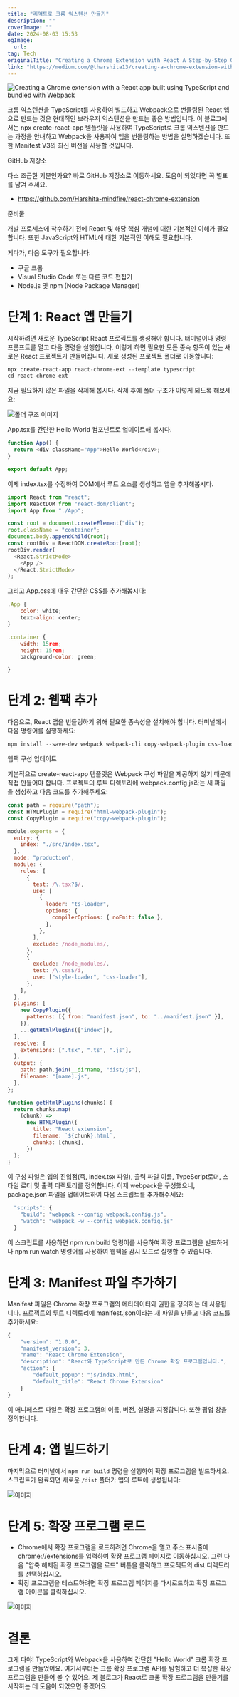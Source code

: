 ```yaml
---
title: "리액트로 크롬 익스텐션 만들기"
description: ""
coverImage: ""
date: 2024-08-03 15:53
ogImage: 
  url: 
tag: Tech
originalTitle: "Creating a Chrome Extension with React A Step-by-Step Guide"
link: "https://medium.com/@tharshita13/creating-a-chrome-extension-with-react-a-step-by-step-guide-47fe9bab24a1"
---
```




![Creating a Chrome extension with a React app built using TypeScript and bundled with Webpack](/assets/img/CreatingaChromeExtensionwithReactAStep-by-StepGuide_0.png)

크롬 익스텐션을 TypeScript를 사용하여 빌드하고 Webpack으로 번들링된 React 앱으로 만드는 것은 현대적인 브라우저 익스텐션을 만드는 좋은 방법입니다. 이 블로그에서는 npx create-react-app 템플릿을 사용하여 TypeScript로 크롬 익스텐션을 만드는 과정을 안내하고 Webpack을 사용하여 앱을 번들링하는 방법을 설명하겠습니다. 또한 Manifest V3의 최신 버전을 사용할 것입니다.

GitHub 저장소

다소 조급한 기분인가요? 바로 GitHub 저장소로 이동하세요. 도움이 되었다면 꼭 별표를 남겨 주세요.

<div class="content-ad"></div>

- https://github.com/Harshita-mindfire/react-chrome-extension

준비물

개발 프로세스에 착수하기 전에 React 및 해당 핵심 개념에 대한 기본적인 이해가 필요합니다. 또한 JavaScript와 HTML에 대한 기본적인 이해도 필요합니다.

게다가, 다음 도구가 필요합니다:

<div class="content-ad"></div>

- 구글 크롬
- Visual Studio Code 또는 다른 코드 편집기
- Node.js 및 npm (Node Package Manager)

# 단계 1: React 앱 만들기

시작하려면 새로운 TypeScript React 프로젝트를 생성해야 합니다. 터미널이나 명령 프롬프트를 열고 다음 명령을 실행합니다. 이렇게 하면 필요한 모든 종속 항목이 있는 새로운 React 프로젝트가 만들어집니다. 새로 생성된 프로젝트 폴더로 이동합니다:

```js
npx create-react-app react-chrome-ext --template typescript
cd react-chrome-ext
```

<div class="content-ad"></div>

지금 필요하지 않은 파일을 삭제해 봅시다. 삭제 후에 폴더 구조가 이렇게 되도록 해보세요:

![폴더 구조 이미지](/assets/img/CreatingaChromeExtensionwithReactAStep-by-StepGuide_1.png)

App.tsx를 간단한 Hello World 컴포넌트로 업데이트해 봅시다.

```js
function App() {
  return <div className="App">Hello World</div>;
}

export default App;
```

<div class="content-ad"></div>

이제 index.tsx를 수정하여 DOM에서 루트 요소를 생성하고 앱을 추가해봅시다.

```js
import React from "react";
import ReactDOM from "react-dom/client";
import App from "./App";

const root = document.createElement("div");
root.className = "container";
document.body.appendChild(root);
const rootDiv = ReactDOM.createRoot(root);
rootDiv.render(
  <React.StrictMode>
    <App />
  </React.StrictMode>
);
```

그리고 App.css에 매우 간단한 CSS를 추가해봅시다:

```js
.App {
    color: white;
    text-align: center;
}

.container {
    width: 15rem;
    height: 15rem;
    background-color: green;

}
```

<div class="content-ad"></div>

# 단계 2: 웹팩 추가

다음으로, React 앱을 번들링하기 위해 필요한 종속성을 설치해야 합니다. 터미널에서 다음 명령어를 실행하세요:

```js
npm install --save-dev webpack webpack-cli copy-webpack-plugin css-loader ts-loader html-webpack-plugin ts-node
```

웹팩 구성 업데이트

<div class="content-ad"></div>

기본적으로 create-react-app 템플릿은 Webpack 구성 파일을 제공하지 않기 때문에 직접 만들어야 합니다. 프로젝트의 루트 디렉토리에 webpack.config.js라는 새 파일을 생성하고 다음 코드를 추가해주세요:

```js
const path = require("path");
const HTMLPlugin = require("html-webpack-plugin");
const CopyPlugin = require("copy-webpack-plugin");

module.exports = {
  entry: {
    index: "./src/index.tsx",
  },
  mode: "production",
  module: {
    rules: [
      {
        test: /\.tsx?$/,
        use: [
          {
            loader: "ts-loader",
            options: {
              compilerOptions: { noEmit: false },
            },
          },
        ],
        exclude: /node_modules/,
      },
      {
        exclude: /node_modules/,
        test: /\.css$/i,
        use: ["style-loader", "css-loader"],
      },
    ],
  },
  plugins: [
    new CopyPlugin({
      patterns: [{ from: "manifest.json", to: "../manifest.json" }],
    }),
    ...getHtmlPlugins(["index"]),
  ],
  resolve: {
    extensions: [".tsx", ".ts", ".js"],
  },
  output: {
    path: path.join(__dirname, "dist/js"),
    filename: "[name].js",
  },
};

function getHtmlPlugins(chunks) {
  return chunks.map(
    (chunk) =>
      new HTMLPlugin({
        title: "React extension",
        filename: `${chunk}.html`,
        chunks: [chunk],
      })
  );
}
```

이 구성 파일은 앱의 진입점(즉, index.tsx 파일), 출력 파일 이름, TypeScript로더, 스타일 로더 및 출력 디렉토리를 정의합니다.
이제 webpack을 구성했으니, package.json 파일을 업데이트하여 다음 스크립트를 추가해주세요:

```js
  "scripts": {
    "build": "webpack --config webpack.config.js",
    "watch": "webpack -w --config webpack.config.js"
  }
```

<div class="content-ad"></div>

이 스크립트를 사용하면 npm run build 명령어를 사용하여 확장 프로그램을 빌드하거나 npm run watch 명령어를 사용하여 웹팩을 감시 모드로 실행할 수 있습니다.

# 단계 3: Manifest 파일 추가하기

Manifest 파일은 Chrome 확장 프로그램의 메타데이터와 권한을 정의하는 데 사용됩니다. 프로젝트의 루트 디렉토리에 manifest.json이라는 새 파일을 만들고 다음 코드를 추가하세요:

```js
{
    "version": "1.0.0",
    "manifest_version": 3,
    "name": "React Chrome Extension",
    "description": "React와 TypeScript로 만든 Chrome 확장 프로그램입니다.",
    "action": {
        "default_popup": "js/index.html",
        "default_title": "React Chrome Extension"
    }
}
```

<div class="content-ad"></div>

이 매니페스트 파일은 확장 프로그램의 이름, 버전, 설명을 지정합니다. 또한 팝업 창을 정의합니다.

# 단계 4: 앱 빌드하기

마지막으로 터미널에서 `npm run build` 명령을 실행하여 확장 프로그램을 빌드하세요. 스크립트가 완료되면 새로운 `/dist` 폴더가 앱의 루트에 생성됩니다:

![이미지](/assets/img/CreatingaChromeExtensionwithReactAStep-by-StepGuide_2.png)

<div class="content-ad"></div>

# 단계 5: 확장 프로그램 로드

- Chrome에서 확장 프로그램을 로드하려면 Chrome을 열고 주소 표시줄에 chrome://extensions를 입력하여 확장 프로그램 페이지로 이동하십시오. 그런 다음 "압축 해제된 확장 프로그램을 로드" 버튼을 클릭하고 프로젝트의 dist 디렉토리를 선택하십시오.
- 확장 프로그램을 테스트하려면 확장 프로그램 페이지를 다시로드하고 확장 프로그램 아이콘을 클릭하십시오.

![이미지](/assets/img/CreatingaChromeExtensionwithReactAStep-by-StepGuide_3.png)

# 결론

<div class="content-ad"></div>

그게 다야! TypeScript와 Webpack을 사용하여 간단한 "Hello World" 크롬 확장 프로그램을 만들었어요. 여기서부터는 크롬 확장 프로그램 API를 탐험하고 더 복잡한 확장 프로그램을 만들어 볼 수 있어요. 제 블로그가 React로 크롬 확장 프로그램을 만들기를 시작하는 데 도움이 되었으면 좋겠어요.
